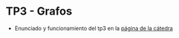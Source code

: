 # TP3 - Grafos
- Enunciado y funcionamiento del tp3 en la [página de la cátedra](https://algoritmos-rw.github.io/algo2/tps/2022_2/tp3/)
